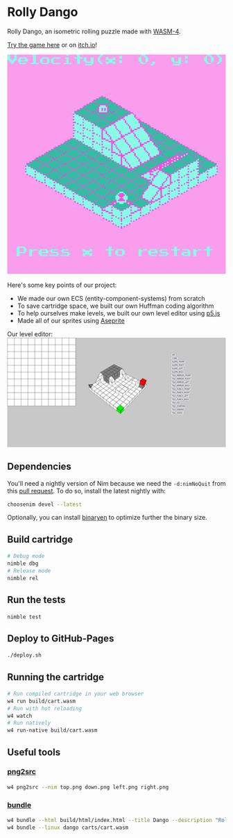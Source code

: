 # Rolly Dango

Rolly Dango, an isometric rolling puzzle made with [WASM-4](https://wasm4.org/).

[Try the game here](https://willguimont.github.io/rolly-dango/) or on [itch.io](https://willguimont.itch.io/rolly-dango)!

![rolly dango](assets/game.png)

Here's some key points of our project:

- We made our own ECS (entity-component-systems) from scratch
- To save cartridge space, we built our own Huffman coding algorithm
- To help ourselves make levels, we built our own level editor using [p5.js](https://p5js.org/)
- Made all of our sprites using [Aseprite](https://www.aseprite.org/)

Our level editor:
![level editor](assets/editor.png)

## Dependencies

You'll need a nightly version of Nim because we need the `-d:nimNoQuit` from this [pull request](https://github.com/nim-lang/Nim/pull/19419/files). To do so, install the latest nightly with:

```bash
choosenim devel --latest
```

Optionally, you can install [binaryen](https://github.com/WebAssembly/binaryen) to optimize further the binary size.

## Build cartridge

```bash
# Debug mode
nimble dbg
# Release mode
nimble rel
```

## Run the tests

```bash
nimble test
```

## Deploy to GitHub-Pages

```bash
./deploy.sh
```

## Running the cartridge

```bash
# Run compiled cartridge in your web browser
w4 run build/cart.wasm
# Run with hot reloading
w4 watch
# Run natively
w4 run-native build/cart.wasm
```

## Useful tools

### [png2src](https://wasm4.org/docs/reference/cli#png2src)

```bash
w4 png2src --nim top.png down.png left.png right.png
```

### [bundle](https://wasm4.org/docs/reference/cli#bundle)
```bash
w4 bundle --html build/html/index.html --title Dango --description "Rolling puzzle game" --icon-file "assets/sprites/dangoBeeg.png" build/cart.wasm
w4 bundle --linux dango carts/cart.wasm
```
